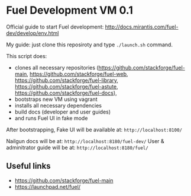 Fuel Development VM 0.1
=======================

Official guide to start Fuel development: http://docs.mirantis.com/fuel-dev/develop/env.html

My guide: just clone this reposiroty and type `./launch.sh` command.

This script does:
- clones all necessary repositories (https://github.com/stackforge/fuel-main, https://github.com/stackforge/fuel-web, https://github.com/stackforge/fuel-library, https://github.com/stackforge/fuel-astute, https://github.com/stackforge/fuel-docs),
- bootstraps new VM using vagrant
- installs all necessary dependencies
- build docs (developer and user guides)
- and runs Fuel UI in fake mode


After bootstrapping, Fake UI will be available at: `http://localhost:8100/`

Nailgun docs will be at: `http://localhost:8180/fuel-dev/`
User & adminitrator guide will be at: `http://localhost:8180/fuel/`

Useful links
------------
- https://github.com/stackforge/fuel-main
- https://launchpad.net/fuel/